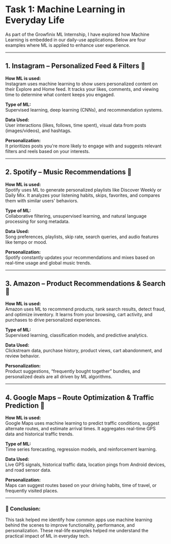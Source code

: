 # Task 1: Machine Learning in Everyday Life

As part of the Growfinix ML Internship, I have explored how Machine Learning is embedded in our daily-use applications. Below are four examples where ML is applied to enhance user experience.

---

## 1. Instagram – Personalized Feed & Filters 📱

**How ML is used:**  
Instagram uses machine learning to show users personalized content on their Explore and Home feed. It tracks your likes, comments, and viewing time to determine what content keeps you engaged.

**Type of ML:**  
Supervised learning, deep learning (CNNs), and recommendation systems.

**Data Used:**  
User interactions (likes, follows, time spent), visual data from posts (images/videos), and hashtags.

**Personalization:**  
It prioritizes posts you're more likely to engage with and suggests relevant filters and reels based on your interests.

---

## 2. Spotify – Music Recommendations 🎵

**How ML is used:**  
Spotify uses ML to generate personalized playlists like Discover Weekly or Daily Mix. It analyzes your listening habits, skips, favorites, and compares them with similar users' behaviors.

**Type of ML:**  
Collaborative filtering, unsupervised learning, and natural language processing for song metadata.

**Data Used:**  
Song preferences, playlists, skip rate, search queries, and audio features like tempo or mood.

**Personalization:**  
Spotify constantly updates your recommendations and mixes based on real-time usage and global music trends.

---

## 3. Amazon – Product Recommendations & Search 🛒

**How ML is used:**  
Amazon uses ML to recommend products, rank search results, detect fraud, and optimize inventory. It learns from your browsing, cart activity, and purchases to drive personalized experiences.

**Type of ML:**  
Supervised learning, classification models, and predictive analytics.

**Data Used:**  
Clickstream data, purchase history, product views, cart abandonment, and review behavior.

**Personalization:**  
Product suggestions, “frequently bought together” bundles, and personalized deals are all driven by ML algorithms.

---

## 4. Google Maps – Route Optimization & Traffic Prediction 📍

**How ML is used:**  
Google Maps uses machine learning to predict traffic conditions, suggest alternate routes, and estimate arrival times. It aggregates real-time GPS data and historical traffic trends.

**Type of ML:**  
Time series forecasting, regression models, and reinforcement learning.

**Data Used:**  
Live GPS signals, historical traffic data, location pings from Android devices, and road sensor data.

**Personalization:**  
Maps can suggest routes based on your driving habits, time of travel, or frequently visited places.

---

### 🧠 Conclusion:
This task helped me identify how common apps use machine learning behind the scenes to improve functionality, performance, and personalization. These real-life examples helped me understand the practical impact of ML in everyday tech.

